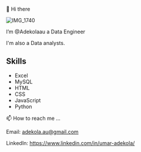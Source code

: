 👋 Hi there 


![IMG_1740](https://user-images.githubusercontent.com/128713981/233768640-8af28558-8bd6-46f9-b0d7-b89bcfd53eda.PNG)


I’m @Adekolaau a Data Engineer 

I'm also a Data analysts. 


## Skills

- Excel
- MySQL
- HTML
- CSS
- JavaScript
- Python



📫 How to reach me ...

Email: adekola.au@gmail.com

LinkedIn: https://www.linkedin.com/in/umar-adekola/
